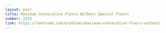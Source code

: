 ```yaml
---
layout: post
title: Maximum Consecutive Floors Without Special Floors
number: 2274
link: https://leetcode.com/problems/maximum-consecutive-floors-without-special-floors
---
```

